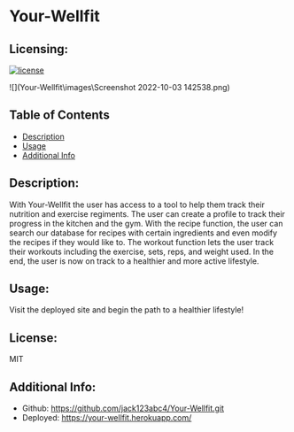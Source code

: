# Your-Wellfit
  ## Licensing:
  [![license](https://img.shields.io/badge/license-MIT-blue)](https://shields.io)

![](Your-Wellfit\images\Screenshot 2022-10-03 142538.png)
  ## Table of Contents 
  - [Description](#description)
  - [Usage](#usage)
  - [Additional Info](#additional-info)
  ## Description:
  With Your-Wellfit the user has access to a tool to help them track their nutrition and exercise regiments. The user can create a profile to track their progress in the kitchen and the gym. With the recipe function, the user can search our database for recipes with certain ingredients and even modify the recipes if they would like to. The workout function lets the user track their workouts including the exercise, sets, reps, and weight used. In the end, the  user is now on track to a healthier and more active lifestyle.
  ## Usage:
  Visit the deployed site and begin the path to a healthier lifestyle!
  ## License:
  MIT
  ## Additional Info:
  - Github: https://github.com/jack123abc4/Your-Wellfit.git
  - Deployed: https://your-wellfit.herokuapp.com/